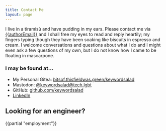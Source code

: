 ```yaml
---
title: Contact Me
layout: page
---
```

I live in a tiramisù and have pudding in my ears. Please contact me via [{{authorEmail}}](mailto:{{authorEmail}}) and I shall free my eyes to read and reply heartily; my fingers typing though they have been soaking like biscuits in espresso and cream. I welcome conversations and questions about what I do and I might even ask a few questions of my own, but I do not know how I came to be floating in mascarpone.

<h3>I may be found at...</h3>

* My Personal Gitea: [bitsof.thisfieldwas.green/keywordsalad](https://bitsof.thisfieldwas.green/keywordsalad)
* Mastodon: [@keywordsalad@tech.lgbt](https://tech.lgbt/@keywordsalad)
* GitHub: [github.com/keywordsalad](https://github.com/keywordsalad)
* [LinkedIn](https://linkedin.com/in/loganmcgrath)

<h2>Looking for an engineer?</h2>
{{partial "employment"}}

